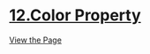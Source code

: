 # [12.Color Property](https://iamwatchdogs.github.io/Front-end/HTML_CSS/Practice/12.Color%20Property/)

[View the Page](https://iamwatchdogs.github.io/Front-end/HTML_CSS/Practice/12.Color%20Property/ "View this Page")